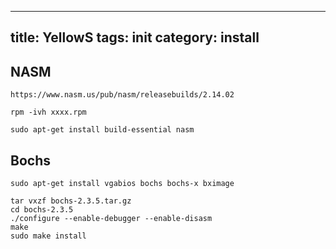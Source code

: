 
---
title: YellowS
tags: init
category: install
---

## NASM

`https://www.nasm.us/pub/nasm/releasebuilds/2.14.02`

`rpm -ivh xxxx.rpm`

`sudo apt-get install build-essential nasm`

## Bochs

`sudo apt-get install vgabios bochs bochs-x bximage`

```
tar vxzf bochs-2.3.5.tar.gz
cd bochs-2.3.5
./configure --enable-debugger --enable-disasm
make
sudo make install
```
